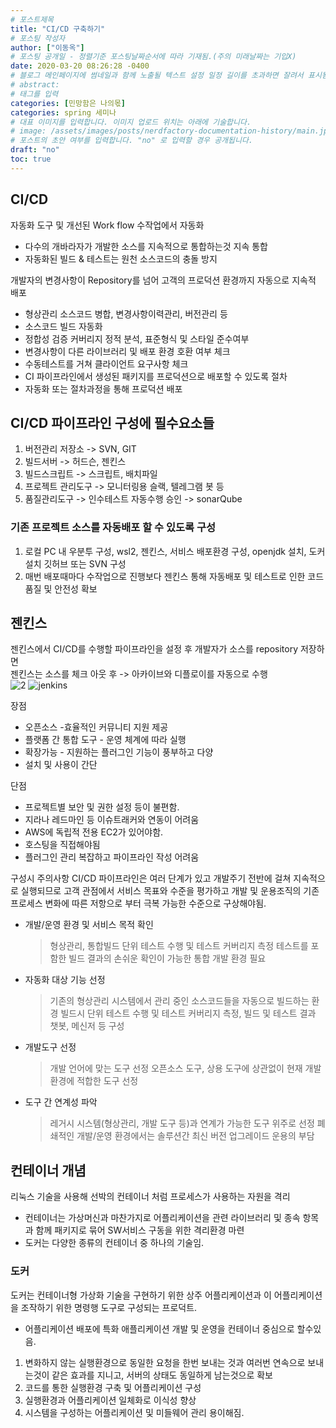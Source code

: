 ```yaml
---
# 포스트제목
title: "CI/CD 구축하기"
# 포스팅 작성자
author: ["이동옥"] 
# 포스팅 공개일 - 정렬기준 포스팅날짜순서에 따라 기재됨.(주의 미래날짜는 기입X)
date: 2020-03-20 08:26:28 -0400
# 블로그 메인페이지에 썸네일과 함께 노출될 텍스트 설정 일정 길이를 초과하면 잘려서 표시됨.
# abstract:
# 태그를 입력
categories: [민망함은 나의몫]
categories: spring 세미나
# 대표 이미지를 입력합니다. 이미지 업로드 위치는 아래에 기술합니다.
# image: /assets/images/posts/nerdfactory-documentation-history/main.jpg
# 포스트의 초안 여부를 입력합니다. "no" 로 입력할 경우 공개됩니다.
draft: "no"
toc: true
---
```



## CI/CD   
자동화 도구 및 개선된 Work flow 수작업에서 자동화  

 - 다수의 개바라자가 개발한 소스를 지속적으로 통합하는것 지속 통합  
 - 자동화된 빌드 & 테스트는 원천 소스코드의 충돌 방지  
  
 개발자의 변경사항이 Repository를 넘어 고객의 프로덕션 환경까지 자동으로 지속적 배포  
 
  - 형상관리 소스코드 병합, 변경사항이력관리, 버전관리 등  
  - 소스코드 빌드 자동화  
  - 정합성 검증 커버리지 정적 분석, 표준형식 및 스타일 준수여부  
  - 변경사항이 다른 라이브러리 및 배포 환경 호환 여부 체크  
  - 수동테스트를 거쳐 클라이언트 요구사항 체크  
  - CI 파이프라인에서 생성된 패키지를 프로덕션으로 배포할 수 있도록 절차  
  - 자동화 또는 절차과정을 통해 프로덕션 배포  

## CI/CD 파이프라인 구성에 필수요소들  
1. 버전관리 저장소 -> SVN, GIT  
2. 빌드서버 -> 허드슨, 젠킨스   
3. 빌드스크립트 -> 스크립트, 배치파일  
4. 프로젝트 관리도구 -> 모니터링용 슬랙, 텔레그램 봇 등  
5. 품질관리도구 -> 인수테스트 자동수행 승인 -> sonarQube  




### 기존 프로젝트 소스를 자동배포 할 수 있도록 구성
 1. 로컬 PC 내 우분투 구성, wsl2, 젠킨스, 서비스 배포환경 구성, openjdk 설치, 도커 설치 깃허브 또는  SVN 구성
 2. 매번 배포때마다 수작업으로 진행보다 젠킨스 통해 자동배포 및 테스트로 인한 코드품질 및 안전성 확보



## 젠킨스  
젠킨스에서 CI/CD를 수행할 파이프라인을 설정 후 개발자가 소스를 repository 저장하면   
젠킨스는 소스를 체크 아웃 후 -> 아카이브와 디플로이를 자동으로 수행  
![2](https://user-images.githubusercontent.com/12209348/120097004-41869d00-c169-11eb-89d5-b5bbe5ecfe34.png)
![jenkins](https://user-images.githubusercontent.com/12209348/120097006-43506080-c169-11eb-9918-5fa11c563f4c.png)

장점  
 - 오픈소스 -효율적인 커뮤니티 지원 제공  
 - 플랫폼 간 통합 도구 - 운영 체계에 따라 실행  
 - 확장가능 - 지원하는 플러그인 기능이 풍부하고 다양  
 - 설치 및 사용이 간단  

단점   
 - 프로젝트별 보안 및 권한 설정 등이 불편함.  
 - 지라나 레드마인 등 이슈트래커와 연동이 어려움  
 - AWS에 독립적 전용 EC2가 있어야함.  
 - 호스팅을 직접해야됨   
 - 플러그인 관리 복잡하고 파이프라인 작성 어려움  

구성시 주의사항
CI/CD 파이프라인은 여러 단계가 있고 개발주기 전반에 걸쳐 지속적으로 실행되므로 고객 관점에서 서비스 목표와 수준을 평가하고 개발 및 운용조직의 기존 프로세스 변화에 따른 저항으로 부터 극복 가능한 수준으로 구상해야됨.

 - 개발/운영 환경 및 서비스 목적 확인 
    > 형상관리, 통합빌드 단위 테스트 수행 및 테스트 커버리지 측정 테스트를 포함한 빌드 결과의 손쉬운 확인이 가능한 통합 개발 환경 필요
 - 자동화 대상 기능 선정
    > 기존의 형상관리 시스템에서 관리 중인 소스코드들을 자동으로 빌드하는 환경
    > 빌드시 단위 테스트 수행 및 테스트 커버리지 측정, 빌드 및 테스트 결과 챗봇, 메신저 등 구성
 - 개발도구 선정
    > 개발 언어에 맞는 도구 선정
    >  오픈소스 도구, 상용 도구에 상관없이 현재 개발 환경에 적합한 도구 선정
 - 도구 간 연계성 파악
    > 레거시 시스템(형상관리, 개발 도구 등)과 연계가 가능한 도구 위주로 선정
    > 폐쇄적인 개발/운영 환경에서는 솔루션간 최신 버전 업그레이드 운용의 부담 

## 컨테이너 개념  
리눅스 기술을 사용해 선박의 컨테이너 처럼 프로세스가 사용하는 자원을 격리
 - 컨테이너는 가상머신과 마찬가지로 어플리케이션을 관련 라이브러리 및 종속 항목과 함께 패키지로 묶어 SW서비스 구동을 위한 격리환경 마련
 - 도커는 다양한 종류의 컨테이너 중 하나의 기술임.


### 도커 
도커는 컨테이너형 가상화 기술을 구현하기 위한 상주 어플리케이션과 이 어플리케이션을 조작하기 위한 명령행 도구로 구성되는 프로덕트.
 - 어플리케이션 배포에 특화 애플리케이션 개발 및 운영을 컨테이너 중심으로 할수있음.

1. 변화하지 않는 실행환경으로 동일한 요청을 한번 보내는 것과 여러번 연속으로 보내는것이 같은 효과를 지니고, 서버의 상태도 동일하게 남는것으로 확보
2. 코드를 통한 실행환경 구축 및 어플리케이션 구성
3. 실행환경과 어플리케이션 일체화로 이식성 향상
4. 시스템을 구성하는 어플리케이션 및 미들웨어 관리 용이해짐.





